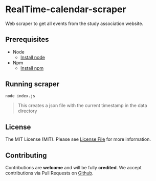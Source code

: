 # RealTime-calendar-scraper
Web scraper to get all events from the study association website.

## Prerequisites
- Node
    - [Install node](https://nodejs.org/en/)
- Npm
    - [Install npm](https://www.npmjs.com/get-npm)
    
 ## Running scraper
 
 ```bash
node index.js
 ```

> This creates a json file with the current timestamp in the data directory

## License
The MIT License (MIT). Please see [License File](LICENSE) for more information.

## Contributing
Contributions are **welcome** and will be fully **credited**. We accept contributions via Pull Requests on [Github](https://github.com/RoyVoetman/RealTime-calendar-scraper).